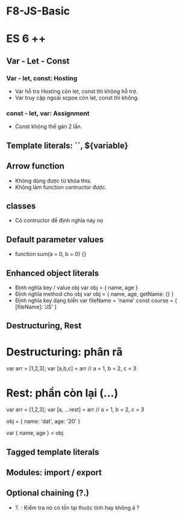 # F8-JS-Basic
# ES 6 ++

## Var - Let - Const

### Var - let, const: Hosting
- Var hỗ trọ Hosting còn let, const thì không hỗ trợ.
- Var truy cập ngoài scpoe còn let, const thì không.
### const - let, var: Assignment
- Const không thế gán 2 lần.

## Template literals: ``, ${variable}

## Arrow function
- Không dùng được từ khóa this.
- Không làm function contructor được.

## classes
- Có contructor để định nghĩa này nọ

## Default parameter values
- function sum(a = 0, b = 0) {}

## Enhanced object literals
- Định nghĩa key / value obj
    var obj = {
        name,
        age
    }
- Định nghĩa method cho obj
    var obj = {
        name,
        age,
        getName: {}
    }
- Định nghĩa key dạng biến
    var fileName = 'name'
    const course = {
        [fileName]: 'JS'
    }

## Destructuring, Rest

# Destructuring: phân rã
var arr = [1,2,3];
var [a,b,c] = arr // a = 1, b = 2, c = 3

# Rest: phần còn lại (...)
var arr = [1,2,3];
var [a, ...rest] = arr // a = 1, b = 2, c = 3

obj = {
    name: 'dat',
    age: '20'
}

var { name, age } = obj

## Tagged template literals


## Modules: import / export

## Optional chaining (?.)
- ?. : Kiểm tra nó có tồn tại thuộc tính hay không á ?